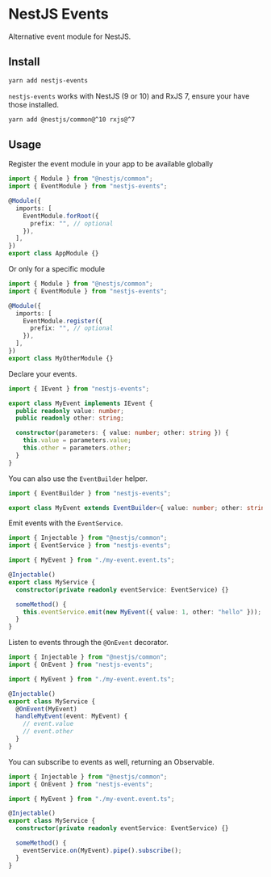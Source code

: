 # NestJS Events

Alternative event module for NestJS.

## Install

```sh
yarn add nestjs-events
```

`nestjs-events` works with NestJS (9 or 10) and RxJS 7, ensure your have those installed.

```sh
yarn add @nestjs/common@^10 rxjs@^7
```

## Usage

Register the event module in your app to be available globally

```ts
import { Module } from "@nestjs/common";
import { EventModule } from "nestjs-events";

@Module({
  imports: [
    EventModule.forRoot({
      prefix: "", // optional
    }),
  ],
})
export class AppModule {}
```

Or only for a specific module

```ts
import { Module } from "@nestjs/common";
import { EventModule } from "nestjs-events";

@Module({
  imports: [
    EventModule.register({
      prefix: "", // optional
    }),
  ],
})
export class MyOtherModule {}
```

Declare your events.

```ts
import { IEvent } from "nestjs-events";

export class MyEvent implements IEvent {
  public readonly value: number;
  public readonly other: string;

  constructor(parameters: { value: number; other: string }) {
    this.value = parameters.value;
    this.other = parameters.other;
  }
}
```

You can also use the `EventBuilder` helper.

```ts
import { EventBuilder } from "nestjs-events";

export class MyEvent extends EventBuilder<{ value: number; other: string }>() {}
```

Emit events with the `EventService`.

```ts
import { Injectable } from "@nestjs/common";
import { EventService } from "nestjs-events";

import { MyEvent } from "./my-event.event.ts";

@Injectable()
export class MyService {
  constructor(private readonly eventService: EventService) {}

  someMethod() {
    this.eventService.emit(new MyEvent({ value: 1, other: "hello" }));
  }
}
```

Listen to events through the `@OnEvent` decorator.

```ts
import { Injectable } from "@nestjs/common";
import { OnEvent } from "nestjs-events";

import { MyEvent } from "./my-event.event.ts";

@Injectable()
export class MyService {
  @OnEvent(MyEvent)
  handleMyEvent(event: MyEvent) {
    // event.value
    // event.other
  }
}
```

You can subscribe to events as well, returning an Observable.

```ts
import { Injectable } from "@nestjs/common";
import { OnEvent } from "nestjs-events";

import { MyEvent } from "./my-event.event.ts";

@Injectable()
export class MyService {
  constructor(private readonly eventService: EventService) {}

  someMethod() {
    eventService.on(MyEvent).pipe().subscribe();
  }
}
```
